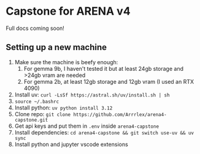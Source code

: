 # Capstone for ARENA v4

Full docs coming soon!

## Setting up a new machine

1. Make sure the machine is beefy enough:
    1. For gemma 9b, I haven't tested it but at least 24gb storage and >24gb vram are needed
    2. For gemma 2b, at least 12gb storage and 12gb vram (I used an RTX 4090)
2. Install uv: `curl -LsSf https://astral.sh/uv/install.sh | sh`
3. `source ~/.bashrc`
4. Install python: `uv python install 3.12`
5. Clone repo: `git clone https://github.com/Arrrlex/arena4-capstone.git`
6. Get api keys and put them in `.env` inside `arena4-capstone`
7. Install dependencies: `cd arena4-capstone && git switch use-uv && uv sync`
8. Install python and jupyter vscode extensions
